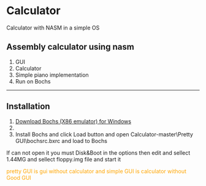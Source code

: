 # Calculator
Calculator with NASM  in a simple OS
<h2>Assembly calculator using nasm</h2>
<ol>
  <li>GUI</li>
  <li>Calculator</li>
  <li>Simple piano implementation</li>
  <li>Run on Bochs</li>
</ol>
<hr>
<h2>Installation</h2>

<ol>
  <li><a href="https://sourceforge.net/projects/bochs/" >Download Bochs (X86 emulator) for Windows </a><li>
  <li>Install Bochs and click Load button and open Calculator-master\Pretty GUI\bochsrc.bxrc and load to Bochs</li>
</ol>
<p>If can not open it you must Disk&Boot in the options then edit and sellect 1.44MG and sellect floppy.img file and start it </p>
<span style="color:orange">pretty GUI is gui without calculator and simple GUI is calculator without Good GUI</span>
